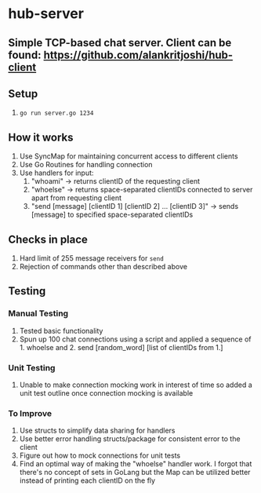 # hub-server

## Simple TCP-based chat server. Client can be found: https://github.com/alankritjoshi/hub-client

## Setup
1. `go run server.go 1234`

## How it works
1. Use SyncMap for maintaining concurrent access to different clients
2. Use Go Routines for handling connection
3. Use handlers for input:
    1. "whoami" -> returns clientID of the requesting client
    2. "whoelse" -> returns space-separated clientIDs connected to server apart from requesting client
    3. "send [message] [clientID 1] [clientID 2] ... [clientID 3]" -> sends [message] to specified space-separated clientIDs

## Checks in place
1. Hard limit of 255 message receivers for `send`
2. Rejection of commands other than described above

## Testing

### Manual Testing
1. Tested basic functionality
2. Spun up 100 chat connections using a script and applied a sequence of 1. whoelse and 2. send [random_word] [list of clientIDs from 1.]

### Unit Testing
1. Unable to make connection mocking work in interest of time so added a unit test outline once connection mocking is available

### To Improve
1. Use structs to simplify data sharing for handlers
2. Use better error handling structs/package for consistent error to the client
3. Figure out how to mock connections for unit tests
4. Find an optimal way of making the "whoelse" handler work. I forgot that there's no concept of sets in GoLang but the Map can be utilized better instead of printing each clientID on the fly

